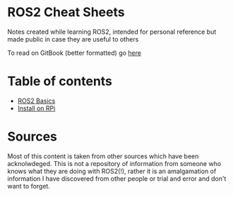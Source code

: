 # ROS2 Cheat Sheets
Notes created while learning ROS2, intended for personal reference but made public in case they are useful to others

To read on GitBook (better formatted) go [here](https://app.gitbook.com/@n-fry/s/ros2-notes/)

# Table of contents

* [ROS2 Basics](ROS2-Basics.md)
* [Install on RPi](install-on-rpi.md)

# Sources
Most of this content is taken from other sources which have been acknolwdeged. 
This is not a repository of information from someone who knows what they are doing with ROS2(!), rather it is an amalgamation of information I have discovered from other people or trial and error and don't want to forget. 
